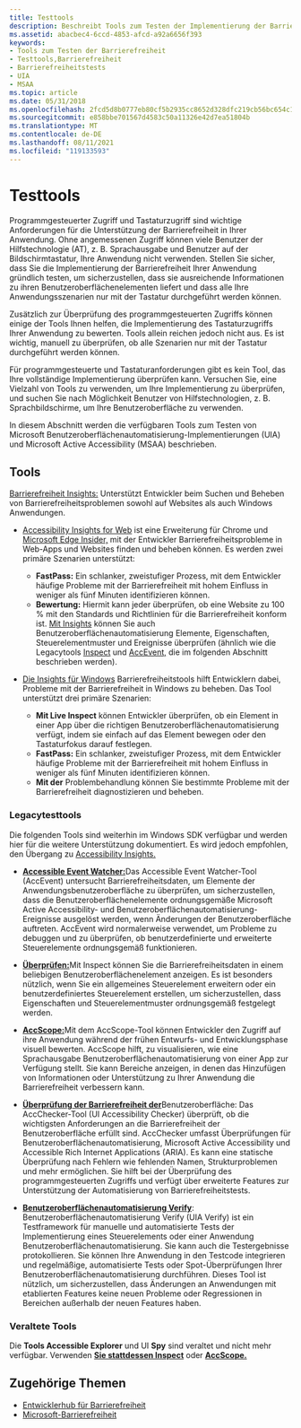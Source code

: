 ```yaml
---
title: Testtools
description: Beschreibt Tools zum Testen der Implementierung der Barrierefreiheit Ihrer Anwendung, um sicherzustellen, dass clientanwendungen und Benutzer, die über die Tastatur auf Ihre Anwendung zugreifen, voll auf die Benutzeroberfläche zugreifen können.
ms.assetid: abacbec4-6ccd-4853-afcd-a92a6656f393
keywords:
- Tools zum Testen der Barrierefreiheit
- Testtools,Barrierefreiheit
- Barrierefreiheitstests
- UIA
- MSAA
ms.topic: article
ms.date: 05/31/2018
ms.openlocfilehash: 2fcd5d8b0777eb80cf5b2935cc8652d328dfc219cb56bc654c1eeae0761bbd89
ms.sourcegitcommit: e858bbe701567d4583c50a11326e42d7ea51804b
ms.translationtype: MT
ms.contentlocale: de-DE
ms.lasthandoff: 08/11/2021
ms.locfileid: "119133593"
---
```

# <a name="testing-tools"></a>Testtools

Programmgesteuerter Zugriff und Tastaturzugriff sind wichtige Anforderungen für die Unterstützung der Barrierefreiheit in Ihrer Anwendung. Ohne angemessenen Zugriff können viele Benutzer der Hilfstechnologie (AT), z. B. Sprachausgabe und Benutzer auf der Bildschirmtastatur, Ihre Anwendung nicht verwenden. Stellen Sie sicher, dass Sie die Implementierung der Barrierefreiheit Ihrer Anwendung gründlich testen, um sicherzustellen, dass sie ausreichende Informationen zu ihren Benutzeroberflächenelementen liefert und dass alle Ihre Anwendungsszenarien nur mit der Tastatur durchgeführt werden können.

Zusätzlich zur Überprüfung des programmgesteuerten Zugriffs können einige der Tools Ihnen helfen, die Implementierung des Tastaturzugriffs Ihrer Anwendung zu bewerten. Tools allein reichen jedoch nicht aus. Es ist wichtig, manuell zu überprüfen, ob alle Szenarien nur mit der Tastatur durchgeführt werden können.

Für programmgesteuerte und Tastaturanforderungen gibt es kein Tool, das Ihre vollständige Implementierung überprüfen kann. Versuchen Sie, eine Vielzahl von Tools zu verwenden, um Ihre Implementierung zu überprüfen, und suchen Sie nach Möglichkeit Benutzer von Hilfstechnologien, z. B. Sprachbildschirme, um Ihre Benutzeroberfläche zu verwenden.

In diesem Abschnitt werden die verfügbaren Tools zum Testen von Microsoft Benutzeroberflächenautomatisierung-Implementierungen (UIA) und Microsoft Active Accessibility (MSAA) beschrieben.

## <a name="tools"></a>Tools

[Barrierefreiheit Insights:](https://accessibilityinsights.io/) Unterstützt Entwickler beim Suchen und Beheben von Barrierefreiheitsproblemen sowohl auf Websites als auch Windows Anwendungen.

- [Accessibility Insights for Web](https://accessibilityinsights.io/docs/web/overview) ist eine Erweiterung für Chrome und [Microsoft Edge Insider,](https://www.microsoftedgeinsider.com) mit der Entwickler Barrierefreiheitsprobleme in Web-Apps und Websites finden und beheben können. Es werden zwei primäre Szenarien unterstützt:
  - **FastPass:** Ein schlanker, zweistufiger Prozess, mit dem Entwickler häufige Probleme mit der Barrierefreiheit mit hohem Einfluss in weniger als fünf Minuten identifizieren können.  
  - **Bewertung:** Hiermit kann jeder überprüfen, ob eine Website zu 100 % mit den Standards und Richtlinien für die Barrierefreiheit konform ist. [Mit Insights](https://accessibilityinsights.io/) können Sie auch Benutzeroberflächenautomatisierung Elemente, Eigenschaften, Steuerelementmuster und Ereignisse überprüfen (ähnlich wie die Legacytools [Inspect](/windows/desktop/winauto/inspect-objects) und [AccEvent,](/windows/desktop/winauto/accessible-event-watcher) die im folgenden Abschnitt beschrieben werden).

- [Die Insights für Windows](https://accessibilityinsights.io/docs/windows/overview) Barrierefreiheitstools hilft Entwicklern dabei, Probleme mit der Barrierefreiheit in Windows zu beheben. Das Tool unterstützt drei primäre Szenarien:
  - **Mit Live Inspect** können Entwickler überprüfen, ob ein Element in einer App über die richtigen Benutzeroberflächenautomatisierung verfügt, indem sie einfach auf das Element bewegen oder den Tastaturfokus darauf festlegen.
  - **FastPass:** Ein schlanker, zweistufiger Prozess, mit dem Entwickler häufige Probleme mit der Barrierefreiheit mit hohem Einfluss in weniger als fünf Minuten identifizieren können.
  - **Mit der** Problembehandlung können Sie bestimmte Probleme mit der Barrierefreiheit diagnostizieren und beheben.

### <a name="legacy-testing-tools"></a>Legacytesttools

Die folgenden Tools sind weiterhin im Windows SDK verfügbar und werden hier für die weitere Unterstützung dokumentiert. Es wird jedoch empfohlen, den Übergang zu [Accessibility Insights.](https://accessibilityinsights.io/)

- [**Accessible Event Watcher:**](accessible-event-watcher.md)Das Accessible Event Watcher-Tool (AccEvent) untersucht Barrierefreiheitsdaten, um Elemente der Anwendungsbenutzeroberfläche zu überprüfen, um sicherzustellen, dass die Benutzeroberflächenelemente ordnungsgemäße Microsoft Active Accessibility- und Benutzeroberflächenautomatisierung-Ereignisse ausgelöst werden, wenn Änderungen der Benutzeroberfläche auftreten. AccEvent wird normalerweise verwendet, um Probleme zu debuggen und zu überprüfen, ob benutzerdefinierte und erweiterte Steuerelemente ordnungsgemäß funktionieren.

- [**Überprüfen:**](inspect-objects.md)Mit Inspect können Sie die Barrierefreiheitsdaten in einem beliebigen Benutzeroberflächenelement anzeigen. Es ist besonders nützlich, wenn Sie ein allgemeines Steuerelement erweitern oder ein benutzerdefiniertes Steuerelement erstellen, um sicherzustellen, dass Eigenschaften und Steuerelementmuster ordnungsgemäß festgelegt werden.

- [**AccScope:**](accscope.md)Mit dem AccScope-Tool können Entwickler den Zugriff auf ihre Anwendung während der frühen Entwurfs- und Entwicklungsphase visuell bewerten. AccScope hilft, zu visualisieren, wie eine Sprachausgabe Benutzeroberflächenautomatisierung von einer App zur Verfügung stellt. Sie kann Bereiche anzeigen, in denen das Hinzufügen von Informationen oder Unterstützung zu Ihrer Anwendung die Barrierefreiheit verbessern kann.

- [**Überprüfung der Barrierefreiheit der**](ui-accessibility-checker.md)Benutzeroberfläche: Das AccChecker-Tool (UI Accessibility Checker) überprüft, ob die wichtigsten Anforderungen an die Barrierefreiheit der Benutzeroberfläche erfüllt sind. AccChecker umfasst Überprüfungen für Benutzeroberflächenautomatisierung, Microsoft Active Accessibility und Accessible Rich Internet Applications (ARIA). Es kann eine statische Überprüfung nach Fehlern wie fehlenden Namen, Strukturproblemen und mehr ermöglichen. Sie hilft bei der Überprüfung des programmgesteuerten Zugriffs und verfügt über erweiterte Features zur Unterstützung der Automatisierung von Barrierefreiheitstests.

- [**Benutzeroberflächenautomatisierung Verify**](ui-automation-verify.md): Benutzeroberflächenautomatisierung Verify (UIA Verify) ist ein Testframework für manuelle und automatisierte Tests der Implementierung eines Steuerelements oder einer Anwendung Benutzeroberflächenautomatisierung. Sie kann auch die Testergebnisse protokollieren. Sie können Ihre Anwendung in den Testcode integrieren und regelmäßige, automatisierte Tests oder Spot-Überprüfungen Ihrer Benutzeroberflächenautomatisierung durchführen. Dieses Tool ist nützlich, um sicherzustellen, dass Änderungen an Anwendungen mit etablierten Features keine neuen Probleme oder Regressionen in Bereichen außerhalb der neuen Features haben.

### <a name="obsolete-tools"></a>Veraltete Tools

Die **Tools Accessible Explorer** und UI **Spy** sind veraltet und nicht mehr verfügbar. Verwenden [**Sie stattdessen Inspect**](inspect-objects.md) oder [**AccScope.**](accscope.md)

## <a name="related-topics"></a>Zugehörige Themen

- [Entwicklerhub für Barrierefreiheit](https://developer.microsoft.com/windows/accessible-apps)
- [Microsoft-Barrierefreiheit](https://www.microsoft.com/accessibility/)